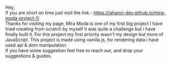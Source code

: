 Hey, <br>
If you are short on time just visit the link - https://jahanvi-dev.github.io/mira-moda-project-1/ <br>
Thanks for visiting my page, Mira Moda is one of my first big project I have tried creating from scratch by myself it was quite a challenge but i have finally built it. For this project my first priority wasn't my design but more of JavaScript. This project is made using vanilla js, for rendering data i have used api & dom manipulation. <br>
If you have some suggestion feel free to reach out, and drop your suggestions & guides. 
